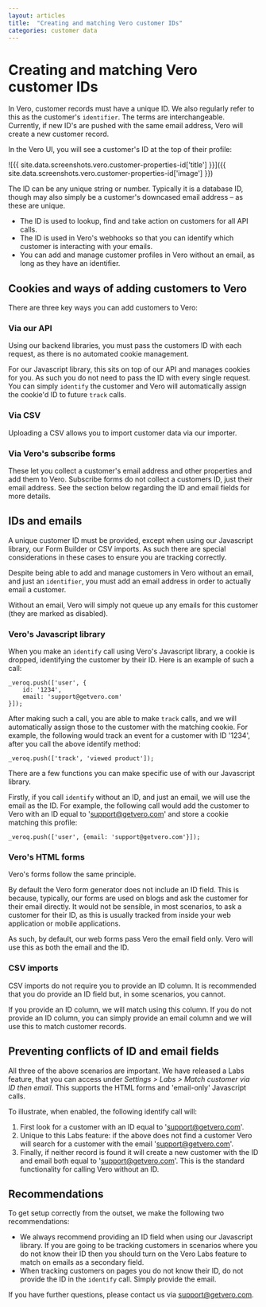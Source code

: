 ```yaml
---
layout: articles
title:  "Creating and matching Vero customer IDs"
categories: customer data
---
```


# Creating and matching Vero customer IDs

In Vero, customer records must have a unique ID. We also regularly refer to this as the customer's `identifier`. The terms are interchangeable. Currently, if new ID's are pushed with the same email address, Vero will create a new customer record.

In the Vero UI, you will see a customer's ID at the top of their profile:

![{{ site.data.screenshots.vero.customer-properties-id['title'] }}]({{ site.data.screenshots.vero.customer-properties-id['image'] }})

The ID can be any unique string or number. Typically it is a database ID, though may also simply be a customer's downcased email address – as these are unique.

- The ID is used to lookup, find and take action on customers for all API calls.
- The ID is used in Vero's webhooks so that you can identify which customer is interacting with your emails.
- You can add and manage customer profiles in Vero without an email, as long as they have an identifier.

## Cookies and ways of adding customers to Vero

There are three key ways you can add customers to Vero:

### Via our API

Using our backend libraries, you must pass the customers ID with each request, as there is no automated cookie management. 

For our Javascript library, this sits on top of our API and manages cookies for you. As such you do not need to pass the ID with every single request. You can simply `identify` the customer and Vero will automatically assign the cookie'd ID to future `track` calls.

### Via CSV

Uploading a CSV allows you to import customer data via our importer.

### Via Vero's subscribe forms

These let you collect a customer's email address and other properties and add them to Vero. Subscribe forms do not collect a customers ID, just their email address. See the section below regarding the ID and email fields for more details.

## IDs and emails

A unique customer ID must be provided, except when using our Javascript library, our Form Builder or CSV imports. As such there are special considerations in these cases to ensure you are tracking correctly.

Despite being able to add and manage customers in Vero without an email, and just an `identifier`, you must add an email address in order to actually email a customer.

Without an email, Vero will simply not queue up any emails for this customer (they are marked as disabled).

### Vero's Javascript library

When you make an `identify` call using Vero's Javascript library, a cookie is dropped, identifying the customer by their ID. Here is an example of such a call:

	_veroq.push(['user', {
		id: '1234',
		email: 'support@getvero.com'
	}]);

After making such a call, you are able to make `track` calls, and we will automatically assign those to the customer with the matching cookie. For example, the following would track an event for a customer with ID '1234', after you call the above identify method:

	_veroq.push(['track', 'viewed product']);

There are a few functions you can make specific use of with our Javascript library.

Firstly, if you call `identify` without an ID, and just an email, we will use the email as the ID. For example, the following call would add the customer to Vero with an ID equal to 'support@getvero.com' and store a cookie matching this profile:

	_veroq.push(['user', {email: 'support@getvero.com'}]);

### Vero's HTML forms

Vero's forms follow the same principle.

By default the Vero form generator does not include an ID field. This is because, typically, our forms are used on blogs and ask the customer for their email directly. It would not be sensible, in most scenarios, to ask a customer for their ID, as this is usually tracked from inside your web application or mobile applications.

As such, by default, our web forms pass Vero the email field only. Vero will use this as both the email and the ID.

### CSV imports

CSV imports do not require you to provide an ID column. It is recommended that you do provide an ID field but, in some scenarios, you cannot.

If you provide an ID column, we will match using this column. If you do not provide an ID column, you can simply provide an email column and we will use this to match customer records.

## Preventing conflicts of ID and email fields

All three of the above scenarios are important. We have released a Labs feature, that you can access under *Settings > Labs > Match customer via ID then email*. This supports the HTML forms and 'email-only' Javascript calls.

To illustrate, when enabled, the following identify call will:

1. First look for a customer with an ID equal to 'support@getvero.com'.
2. Unique to this Labs feature: if the above does not find a customer Vero will search for a customer with the email 'support@getvero.com'.
3. Finally, if neither record is found it will create a new customer with the ID and email both equal to 'support@getvero.com'. This is the standard functionality for calling Vero without an ID.

## Recommendations

To get setup correctly from the outset, we make the following two recommendations:

- We always recommend providing an ID field when using our Javascript library.
If you are going to be tracking customers in scenarios where you do not know their ID then you should turn on the Vero Labs feature to match on emails as a secondary field.
- When tracking customers on pages you do not know their ID, do not provide the ID in the `identify` call. Simply provide the email.

If you have further questions, please contact us via 
[support@getvero.com](mailto:support@getvero.com).